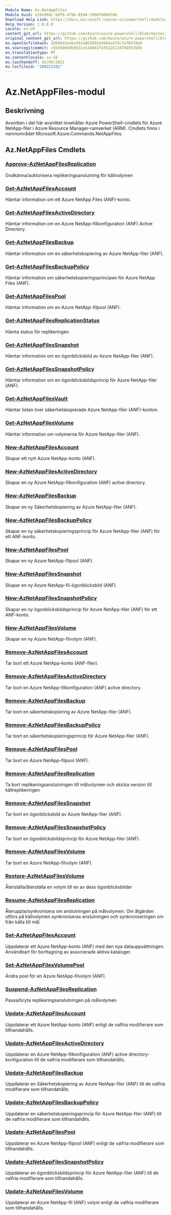 ```yaml
---
Module Name: Az.NetAppFiles
Module Guid: e20e99dc-6df9-479b-8504-2960f0088f00
Download Help Link: https://docs.microsoft.com/en-us/powershell/module/az.netappfiles
Help Version: 1.0.0.0
Locale: en-US
content_git_url: https://github.com/Azure/azure-powershell/blob/master/src/NetAppFiles/NetAppFiles/help/Az.NetAppFiles.md
original_content_git_url: https://github.com/Azure/azure-powershell/blob/master/src/NetAppFiles/NetAppFiles/help/Az.NetAppFiles.md
ms.openlocfilehash: 2d66b45eebe562a063892de96be479c7e765fde6
ms.sourcegitcommit: c05d3d669b5631e526841f47b22513d78495350b
ms.translationtype: MT
ms.contentlocale: sv-SE
ms.lasthandoff: 02/09/2021
ms.locfileid: "100221382"
---
```

# Az.NetAppFiles-modul
## Beskrivning
Avsnitten i det här avsnittet innehåller Azure PowerShell-cmdlets för Azure NetApp-filer i Azure Resource Manager-ramverket (ARM). Cmdlets finns i namnområdet Microsoft.Azure.Commands.NetAppFiles.

## Az.NetAppFiles Cmdlets
### [Approve-AzNetAppFilesReplication](Approve-AzNetAppFilesReplication.md)
Godkänna/auktorisera replikeringsanslutning för källvolymen

### [Get-AzNetAppFilesAccount](Get-AzNetAppFilesAccount.md)
Hämtar information om ett Azure NetApp Files (ANF)-konto.

### [Get-AzNetAppFilesActiveDirectory](Get-AzNetAppFilesActiveDirectory.md)
Hämtar information om en Azure NetApp-filkonfiguration (ANF) Active Directory.

### [Get-AzNetAppFilesBackup](Get-AzNetAppFilesBackup.md)
Hämtar information om en säkerhetskopiering av Azure NetApp-filer (ANF).

### [Get-AzNetAppFilesBackupPolicy](Get-AzNetAppFilesBackupPolicy.md)
Hämtar information om säkerhetskopieringsprincipen för Azure NetApp Files (ANF).

### [Get-AzNetAppFilesPool](Get-AzNetAppFilesPool.md)
Hämtar information om en Azure NetApp-filpool (ANF).

### [Get-AzNetAppFilesReplicationStatus](Get-AzNetAppFilesReplicationStatus.md)
Hämta status för replikeringen

### [Get-AzNetAppFilesSnapshot](Get-AzNetAppFilesSnapshot.md)
Hämtar information om en ögonblicksbild av Azure NetApp-filer (ANF).

### [Get-AzNetAppFilesSnapshotPolicy](Get-AzNetAppFilesSnapshotPolicy.md)
Hämtar information om en ögonblicksbildsprincip för Azure NetApp-filer (ANF).

### [Get-AzNetAppFilesVault](Get-AzNetAppFilesVault.md)
Hämtar listan över säkerhetskopierade Azure NetApp-filer (ANF)-konton.

### [Get-AzNetAppFilesVolume](Get-AzNetAppFilesVolume.md)
Hämtar information om volymerna för Azure NetApp-filer (ANF).

### [New-AzNetAppFilesAccount](New-AzNetAppFilesAccount.md)
Skapar ett nytt Azure NetApp-konto (ANF).

### [New-AzNetAppFilesActiveDirectory](New-AzNetAppFilesActiveDirectory.md)
Skapar en ny Azure NetApp-filkonfiguration (ANF) active directory.

### [New-AzNetAppFilesBackup](New-AzNetAppFilesBackup.md)
Skapar en ny Säkerhetskopiering av Azure NetApp-filer (ANF).

### [New-AzNetAppFilesBackupPolicy](New-AzNetAppFilesBackupPolicy.md)
Skapar en ny säkerhetskopieringsprincip för Azure NetApp-filer (ANF) för ett ANF-konto.

### [New-AzNetAppFilesPool](New-AzNetAppFilesPool.md)
Skapar en ny Azure NetApp-filpool (ANF).

### [New-AzNetAppFilesSnapshot](New-AzNetAppFilesSnapshot.md)
Skapar en ny Azure NetApp-fil-ögonblicksbild (ANF).

### [New-AzNetAppFilesSnapshotPolicy](New-AzNetAppFilesSnapshotPolicy.md)
Skapar en ny ögonblicksbildsprincip för Azure NetApp-filer (ANF) för ett ANF-konto.

### [New-AzNetAppFilesVolume](New-AzNetAppFilesVolume.md)
Skapar en ny Azure NetApp-filvolym (ANF).

### [Remove-AzNetAppFilesAccount](Remove-AzNetAppFilesAccount.md)
Tar bort ett Azure NetApp-konto (ANF-filer).

### [Remove-AzNetAppFilesActiveDirectory](Remove-AzNetAppFilesActiveDirectory.md)
Tar bort en Azure NetApp-filkonfiguration (ANF) active directory.

### [Remove-AzNetAppFilesBackup](Remove-AzNetAppFilesBackup.md)
Tar bort en säkerhetskopiering av Azure NetApp-filer (ANF).

### [Remove-AzNetAppFilesBackupPolicy](Remove-AzNetAppFilesBackupPolicy.md)
Tar bort en säkerhetskopieringsprincip för Azure NetApp-filer (ANF).

### [Remove-AzNetAppFilesPool](Remove-AzNetAppFilesPool.md)
Tar bort en Azure NetApp-filpool (ANF).

### [Remove-AzNetAppFilesReplication](Remove-AzNetAppFilesReplication.md)
Ta bort replikeringsanslutningen till målvolymen och skicka version till källreplikeringen

### [Remove-AzNetAppFilesSnapshot](Remove-AzNetAppFilesSnapshot.md)
Tar bort en ögonblicksbild av Azure NetApp-filer (ANF).

### [Remove-AzNetAppFilesSnapshotPolicy](Remove-AzNetAppFilesSnapshotPolicy.md)
Tar bort en ögonblicksbildsprincip för Azure NetApp-filer (ANF).

### [Remove-AzNetAppFilesVolume](Remove-AzNetAppFilesVolume.md)
Tar bort en Azure NetApp-filvolym (ANF).

### [Restore-AzNetAppFilesVolume](Restore-AzNetAppFilesVolume.md)
Återställa/återställa en volym till en av dess ögonblicksbilder

### [Resume-AzNetAppFilesReplication](Resume-AzNetAppFilesReplication.md)
Återuppta/synkronisera om anslutningen på målvolymen. Om åtgärden utförs på källvolymen synkroniseras anslutningen och synkroniseringen om från källa till mål.

### [Set-AzNetAppFilesAccount](Set-AzNetAppFilesAccount.md)
Uppdaterar ett Azure NetApp-konto (ANF) med den nya datauppsättningen. Användbart för borttagning av associerade aktiva kataloger.

### [Set-AzNetAppFilesVolumePool](Set-AzNetAppFilesVolumePool.md)
Ändra pool för en Azure NetApp-filvolym (ANF).

### [Suspend-AzNetAppFilesReplication](Suspend-AzNetAppFilesReplication.md)
Pausa/bryta replikeringsanslutningen på målvolymen

### [Update-AzNetAppFilesAccount](Update-AzNetAppFilesAccount.md)
Uppdaterar ett Azure NetApp-konto (ANF) enligt de valfria modifierare som tillhandahålls.

### [Update-AzNetAppFilesActiveDirectory](Update-AzNetAppFilesActiveDirectory.md)
Uppdaterar en Azure NetApp-filkonfiguration (ANF) active directory-konfiguration till de valfria modifierare som tillhandahålls.

### [Update-AzNetAppFilesBackup](Update-AzNetAppFilesBackup.md)
Uppdaterar en Säkerhetskopiering av Azure NetApp-filer (ANF) till de valfria modifierare som tillhandahålls.

### [Update-AzNetAppFilesBackupPolicy](Update-AzNetAppFilesBackupPolicy.md)
Uppdaterar en säkerhetskopieringsprincip för Azure NetApp-filer (ANF) till de valfria modifierare som tillhandahålls.

### [Update-AzNetAppFilesPool](Update-AzNetAppFilesPool.md)
Uppdaterar en Azure NetApp-filpool (ANF) enligt de valfria modifierare som tillhandahålls.

### [Update-AzNetAppFilesSnapshotPolicy](Update-AzNetAppFilesSnapshotPolicy.md)
Uppdaterar en ögonblicksbildsprincip för Azure NetApp-filer (ANF) till de valfria modifierare som tillhandahålls.

### [Update-AzNetAppFilesVolume](Update-AzNetAppFilesVolume.md)
Uppdaterar en Azure NetApp-fil (ANF) volym enligt de valfria modifierare som tillhandahålls.

